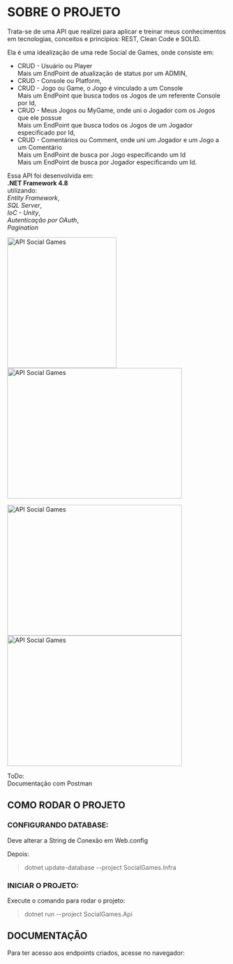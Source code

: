 # SOBRE O PROJETO
Trata-se de uma API que realizei para aplicar e treinar meus conhecimentos em tecnologias, conceitos e princípios: REST, Clean Code e SOLID.<br><p>
  
Ela é uma idealização de uma rede Social de Games, onde consiste em:<br><p>
  
+ CRUD - Usuário ou Player<br>
  Mais um EndPoint de atualização de status por um ADMIN,<br>
+ CRUD - Console ou Platform,<br>
+ CRUD - Jogo ou Game, o Jogo é vinculado a um Console<br>
  Mais um EndPoint que busca todos os Jogos de um referente Console por Id,<br>
+ CRUD - Meus Jogos ou MyGame, onde uni o Jogador com os Jogos que ele possue<br>
  Mais um EndPoint que busca todos os Jogos de um Jogador especificado por Id,<br>
+ CRUD - Comentários ou Comment, onde uni um Jogador e um Jogo a um Comentário<br>
  Mais um EndPoint de busca por Jogo especificando um Id<br>
  Mais um EndPoint de busca por Jogador especificando um Id.<br><p>
    
Essa API foi desenvolvida em:<br>
**.NET Framework 4.8**<br>
utilizando:<br> 
*Entity Framework*,<br>
*SQL Server*,<br>
*IoC - Unity*,<br>
*Autenticação por OAuth*,<br>
*Pagination*<br>

<p><img src="https://github.com/juliodive/api-social-games/blob/master/img/006.PNG" width="250" height="300" alt="API Social Games" title="API Social Games">
<img src="https://github.com/juliodive/api-social-games/blob/master/img/001.PNG" width="400" height="300" alt="API Social Games" title="API Social Games"></p>
<p><img src="https://github.com/juliodive/api-social-games/blob/master/img/002.PNG" width="400" height="300" alt="API Social Games" title="API Social Games">
<img src="https://github.com/juliodive/api-social-games/blob/master/img/003.PNG" width="400" height="300" alt="API Social Games" title="API Social Games"></p>
ToDo: <br>
Documentação com Postman<br>



## COMO RODAR O PROJETO

### CONFIGURANDO DATABASE:
Deve alterar a String de Conexão em Web.config<br><p>
Depois:<br>
>dotnet update-database --project SocialGames.Infra

### INICIAR O PROJETO:
>
Execute o comando para rodar o projeto:
>dotnet run --project SocialGames.Api

## DOCUMENTAÇÃO
Para ter acesso aos endpoints criados, acesse no navegador:

